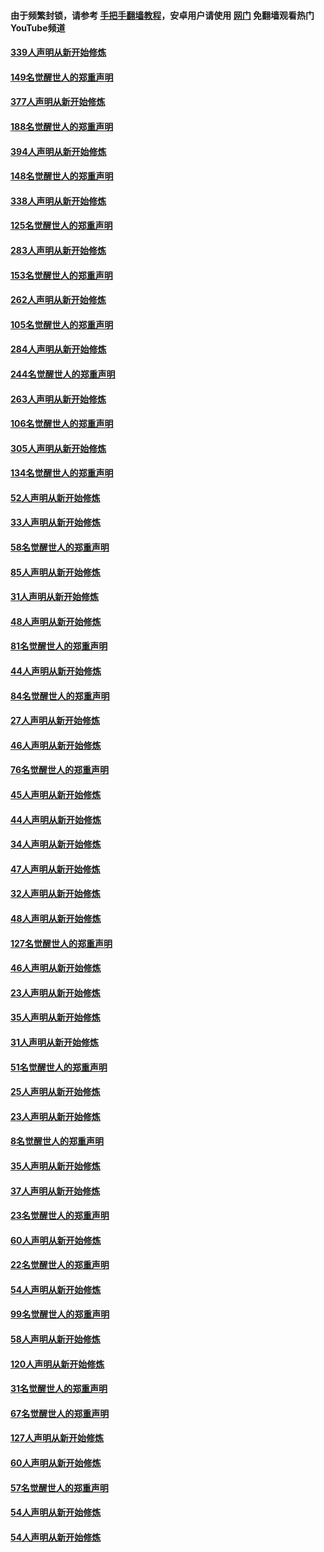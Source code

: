 #### 由于频繁封锁，请参考 [手把手翻墙教程](https://github.com/gfw-breaker/guides/wiki/)，安卓用户请使用 [网门](https://github.com/gfw-breaker/nogfw/blob/master/dl.md?t=05161600) 免翻墙观看热门YouTube频道 

#### [339人声明从新开始修炼](../pages/91/425690.md?t=05161600) 

#### [149名觉醒世人的郑重声明](../pages/91/425689.md?t=05161600) 

#### [377人声明从新开始修炼](../pages/91/424867.md?t=05161600) 

#### [188名觉醒世人的郑重声明](../pages/91/424866.md?t=05161600) 

#### [394人声明从新开始修炼](../pages/91/423914.md?t=05161600) 

#### [148名觉醒世人的郑重声明](../pages/91/423913.md?t=05161600) 

#### [338人声明从新开始修炼](../pages/91/423540.md?t=05161600) 

#### [125名觉醒世人的郑重声明](../pages/91/423539.md?t=05161600) 

#### [283人声明从新开始修炼](../pages/91/423296.md?t=05161600) 

#### [153名觉醒世人的郑重声明](../pages/91/423295.md?t=05161600) 

#### [262人声明从新开始修炼](../pages/91/423004.md?t=05161600) 

#### [105名觉醒世人的郑重声明](../pages/91/423003.md?t=05161600) 

#### [284人声明从新开始修炼](../pages/91/422707.md?t=05161600) 

#### [244名觉醒世人的郑重声明](../pages/91/422706.md?t=05161600) 

#### [263人声明从新开始修炼](../pages/91/422553.md?t=05161600) 

#### [106名觉醒世人的郑重声明](../pages/91/422552.md?t=05161600) 

#### [305人声明从新开始修炼](../pages/91/422153.md?t=05161600) 

#### [134名觉醒世人的郑重声明](../pages/91/422152.md?t=05161600) 

#### [52人声明从新开始修炼](../pages/91/421846.md?t=05161600) 

#### [33人声明从新开始修炼](../pages/91/421804.md?t=05161600) 

#### [58名觉醒世人的郑重声明](../pages/91/421845.md?t=05161600) 

#### [85人声明从新开始修炼](../pages/91/421769.md?t=05161600) 

#### [31人声明从新开始修炼](../pages/91/421763.md?t=05161600) 

#### [48人声明从新开始修炼](../pages/91/421605.md?t=05161600) 

#### [81名觉醒世人的郑重声明](../pages/91/421656.md?t=05161600) 

#### [44人声明从新开始修炼](../pages/91/421544.md?t=05161600) 

#### [84名觉醒世人的郑重声明](../pages/91/421543.md?t=05161600) 

#### [27人声明从新开始修炼](../pages/91/421465.md?t=05161600) 

#### [46人声明从新开始修炼](../pages/91/421454.md?t=05161600) 

#### [76名觉醒世人的郑重声明](../pages/91/421453.md?t=05161600) 

#### [45人声明从新开始修炼](../pages/91/421452.md?t=05161600) 

#### [44人声明从新开始修炼](../pages/91/421422.md?t=05161600) 

#### [34人声明从新开始修炼](../pages/91/421322.md?t=05161600) 

#### [47人声明从新开始修炼](../pages/91/421264.md?t=05161600) 

#### [32人声明从新开始修炼](../pages/91/421225.md?t=05161600) 

#### [48人声明从新开始修炼](../pages/91/421202.md?t=05161600) 

#### [127名觉醒世人的郑重声明](../pages/91/421224.md?t=05161600) 

#### [46人声明从新开始修炼](../pages/91/421203.md?t=05161600) 

#### [23人声明从新开始修炼](../pages/91/421138.md?t=05161600) 

#### [35人声明从新开始修炼](../pages/91/421122.md?t=05161600) 

#### [31人声明从新开始修炼](../pages/91/421081.md?t=05161600) 

#### [51名觉醒世人的郑重声明](../pages/91/421080.md?t=05161600) 

#### [25人声明从新开始修炼](../pages/91/421020.md?t=05161600) 

#### [23人声明从新开始修炼](../pages/91/420884.md?t=05161600) 

#### [8名觉醒世人的郑重声明](../pages/91/420883.md?t=05161600) 

#### [35人声明从新开始修炼](../pages/91/420809.md?t=05161600) 

#### [37人声明从新开始修炼](../pages/91/420766.md?t=05161600) 

#### [23名觉醒世人的郑重声明](../pages/91/420765.md?t=05161600) 

#### [60人声明从新开始修炼](../pages/91/420727.md?t=05161600) 

#### [22名觉醒世人的郑重声明](../pages/91/420726.md?t=05161600) 

#### [54人声明从新开始修炼](../pages/91/420529.md?t=05161600) 

#### [99名觉醒世人的郑重声明](../pages/91/420528.md?t=05161600) 

#### [58人声明从新开始修炼](../pages/91/420198.md?t=05161600) 

#### [120人声明从新开始修炼](../pages/91/420141.md?t=05161600) 

#### [31名觉醒世人的郑重声明](../pages/91/420197.md?t=05161600) 

#### [67名觉醒世人的郑重声明](../pages/91/420140.md?t=05161600) 

#### [127人声明从新开始修炼](../pages/91/420082.md?t=05161600) 

#### [60人声明从新开始修炼](../pages/91/420081.md?t=05161600) 

#### [57名觉醒世人的郑重声明](../pages/91/420080.md?t=05161600) 

#### [54人声明从新开始修炼](../pages/91/419533.md?t=05161600) 

#### [54人声明从新开始修炼](../pages/91/419532.md?t=05161600) 

